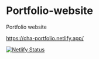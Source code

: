 # Portfolio-website
Portfolio website

https://cha-portfolio.netlify.app/

[![Netlify Status](https://api.netlify.com/api/v1/badges/5f7f3038-2efe-46a3-a061-efdaa8bd0ebf/deploy-status)](https://app.netlify.com/sites/cha-portfolio/deploys)


